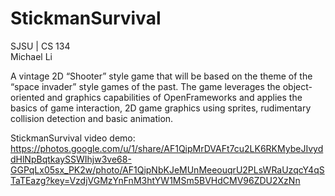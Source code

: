 # StickmanSurvival
SJSU | CS 134 </br>
Michael Li </br>

A vintage 2D “Shooter” style game that will be based on the theme of the “space invader” style games of the past. The game leverages the object-oriented and graphics capabilities of OpenFrameworks and applies the basics of game interaction, 2D game graphics using sprites, rudimentary collision detection and basic animation. 

StickmanSurvival video demo: https://photos.google.com/u/1/share/AF1QipMrDVAFt7cu2LK6RKMybeJIvyddHlNpBqtkaySSWIhjw3ve68-GGPqLx05sx_PK2w/photo/AF1QipNbKJeMUnMeeouqrU2PLsWRaUzqcY4qSTaTEazg?key=VzdjVGMzYnFnM3htYW1MSm5BVHdCMV96ZDU2XzNn
